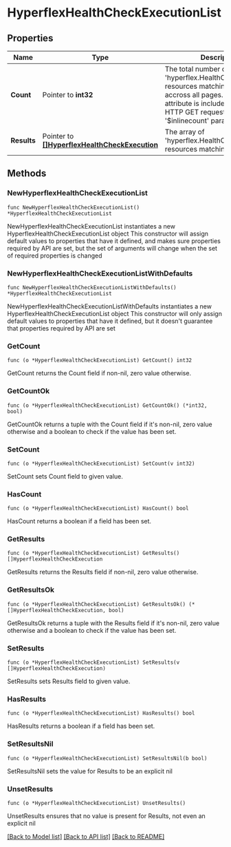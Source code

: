 # HyperflexHealthCheckExecutionList

## Properties

Name | Type | Description | Notes
------------ | ------------- | ------------- | -------------
**Count** | Pointer to **int32** | The total number of &#39;hyperflex.HealthCheckExecution&#39; resources matching the request, accross all pages. The &#39;Count&#39; attribute is included when the HTTP GET request includes the &#39;$inlinecount&#39; parameter. | [optional] 
**Results** | Pointer to [**[]HyperflexHealthCheckExecution**](hyperflex.HealthCheckExecution.md) | The array of &#39;hyperflex.HealthCheckExecution&#39; resources matching the request. | [optional] 

## Methods

### NewHyperflexHealthCheckExecutionList

`func NewHyperflexHealthCheckExecutionList() *HyperflexHealthCheckExecutionList`

NewHyperflexHealthCheckExecutionList instantiates a new HyperflexHealthCheckExecutionList object
This constructor will assign default values to properties that have it defined,
and makes sure properties required by API are set, but the set of arguments
will change when the set of required properties is changed

### NewHyperflexHealthCheckExecutionListWithDefaults

`func NewHyperflexHealthCheckExecutionListWithDefaults() *HyperflexHealthCheckExecutionList`

NewHyperflexHealthCheckExecutionListWithDefaults instantiates a new HyperflexHealthCheckExecutionList object
This constructor will only assign default values to properties that have it defined,
but it doesn't guarantee that properties required by API are set

### GetCount

`func (o *HyperflexHealthCheckExecutionList) GetCount() int32`

GetCount returns the Count field if non-nil, zero value otherwise.

### GetCountOk

`func (o *HyperflexHealthCheckExecutionList) GetCountOk() (*int32, bool)`

GetCountOk returns a tuple with the Count field if it's non-nil, zero value otherwise
and a boolean to check if the value has been set.

### SetCount

`func (o *HyperflexHealthCheckExecutionList) SetCount(v int32)`

SetCount sets Count field to given value.

### HasCount

`func (o *HyperflexHealthCheckExecutionList) HasCount() bool`

HasCount returns a boolean if a field has been set.

### GetResults

`func (o *HyperflexHealthCheckExecutionList) GetResults() []HyperflexHealthCheckExecution`

GetResults returns the Results field if non-nil, zero value otherwise.

### GetResultsOk

`func (o *HyperflexHealthCheckExecutionList) GetResultsOk() (*[]HyperflexHealthCheckExecution, bool)`

GetResultsOk returns a tuple with the Results field if it's non-nil, zero value otherwise
and a boolean to check if the value has been set.

### SetResults

`func (o *HyperflexHealthCheckExecutionList) SetResults(v []HyperflexHealthCheckExecution)`

SetResults sets Results field to given value.

### HasResults

`func (o *HyperflexHealthCheckExecutionList) HasResults() bool`

HasResults returns a boolean if a field has been set.

### SetResultsNil

`func (o *HyperflexHealthCheckExecutionList) SetResultsNil(b bool)`

 SetResultsNil sets the value for Results to be an explicit nil

### UnsetResults
`func (o *HyperflexHealthCheckExecutionList) UnsetResults()`

UnsetResults ensures that no value is present for Results, not even an explicit nil

[[Back to Model list]](../README.md#documentation-for-models) [[Back to API list]](../README.md#documentation-for-api-endpoints) [[Back to README]](../README.md)


